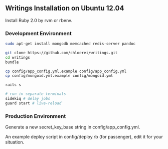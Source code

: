 ## Writings Installation on Ubuntu 12.04

Install Ruby 2.0 by rvm or rbenv.

### Development Environment

```bash
sudo apt-get install mongodb memcached redis-server pandoc

git clone https://github.com/chloerei/writings.git
cd writings
bundle

cp config/app_config.yml.example config/app_config.yml
cp config/mongoid.yml.example config/mongoid.yml

rails s

# run in separate terminals
sidekiq # delay jobs
guard start # live-reload
```

### Production Environment

Generate a new secret_key_base string in config/app_config.yml.

An example deploy script in config/deploy.rb (for passenger), edit it for your situation.
